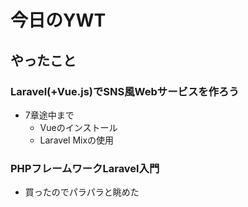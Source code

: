 # 今日のYWT

## やったこと

### Laravel(+Vue.js)でSNS風Webサービスを作ろう

- 7章途中まで
  - Vueのインストール
  - Laravel Mixの使用

### PHPフレームワークLaravel入門

- 買ったのでパラパラと眺めた
